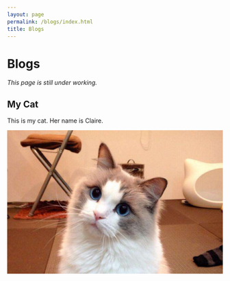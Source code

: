 ```yaml
---
layout: page
permalink: /blogs/index.html
title: Blogs
---
```


# Blogs

*This page is still under working.*

## My Cat

This is my cat. Her name is Claire.

<div>
<img src="/images/cat.JPG">
</div>
